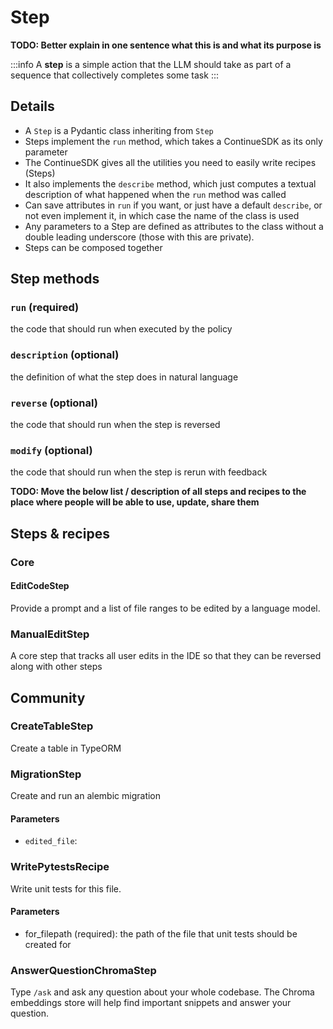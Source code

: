 # Step

**TODO: Better explain in one sentence what this is and what its purpose is**

:::info
A **step** is a simple action that the LLM should take as part of a sequence that collectively completes some task
:::

## Details

- A `Step` is a Pydantic class inheriting from `Step`
- Steps implement the `run` method, which takes a ContinueSDK as its only parameter
- The ContinueSDK gives all the utilities you need to easily write recipes (Steps)
- It also implements the `describe` method, which just computes a textual description of what happened when the `run` method was called
- Can save attributes in `run` if you want, or just have a default `describe`, or not even implement it, in which case the name of the class is used
- Any parameters to a Step are defined as attributes to the class without a double leading underscore (those with this are private).
- Steps can be composed together

## Step methods

### `run` (required)

the code that should run when executed by the policy

### `description` (optional)

the definition of what the step does in natural language

### `reverse` (optional)

the code that should run when the step is reversed

### `modify` (optional)

the code that should run when the step is rerun with feedback

**TODO: Move the below list / description of all steps and recipes to the place where people will be able to use, update, share them**

## Steps & recipes

### Core

#### EditCodeStep

Provide a prompt and a list of file ranges to be edited by a language model.

### ManualEditStep

A core step that tracks all user edits in the IDE so that they can be reversed along with other steps

## Community

### CreateTableStep

Create a table in TypeORM

### MigrationStep

Create and run an alembic migration

#### Parameters

- `edited_file`:

### WritePytestsRecipe

Write unit tests for this file.

#### Parameters

- for_filepath (required): the path of the file that unit tests should be created for

### AnswerQuestionChromaStep

Type `/ask` and ask any question about your whole codebase. The Chroma embeddings store will help find important snippets and answer your question.
